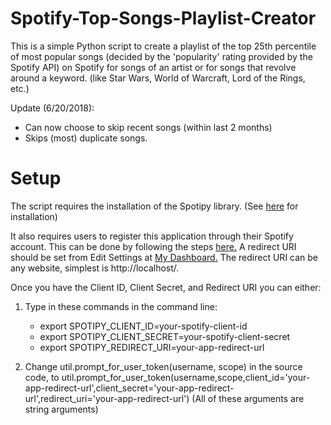 # Spotify-Top-Songs-Playlist-Creator
This is a simple Python script to create a playlist of the top 25th percentile of most popular songs (decided by the 'popularity' rating provided by the Spotify API) on Spotify for songs of an artist or for songs that revolve around a keyword. (like Star Wars, World of Warcraft, Lord of the Rings, etc.)

Update (6/20/2018): 
   - Can now choose to skip recent songs (within last 2 months)
   - Skips (most) duplicate songs.
   
# Setup
The script requires the installation of the Spotipy library. (See [here](https://github.com/plamere/spotipy) for installation)

It also requires users to register this application through their Spotify account.
This can be done by following the steps [here.](https://developer.spotify.com/documentation/general/guides/app-settings/#register-your-app)
A redirect URI should be set from Edit Settings at [My Dashboard.](https://developer.spotify.com/dashboard/applications)
The redirect URI can be any website, simplest is http://localhost/.

Once you have the Client ID, Client Secret, and Redirect URI you can either:
1. Type in these commands in the command line:
   - export SPOTIPY_CLIENT_ID=your-spotify-client-id
   - export SPOTIPY_CLIENT_SECRET=your-spotify-client-secret
   - export SPOTIPY_REDIRECT_URI=your-app-redirect-url
   
2. Change util.prompt_for_user_token(username, scope) in the source code, to util.prompt_for_user_token(username,scope,client_id='your-app-redirect-url',client_secret='your-app-redirect-url',redirect_uri='your-app-redirect-url')
(All of these arguments are string arguments)
